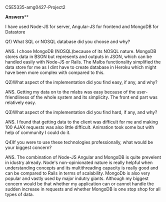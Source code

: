 CSE5335-amg0427-Project2

************************Answers**************************

I have used Node-JS for server, Angular-JS for frontend and MongoDB for Datastore

Q1) What SQL or NOSQL database did you choose and why?

ANS. I chose MongoDB (NOSQL)because of its NOSQL nature. MongoDB stores data in BSON but represents and outputs in JSON, which can be handled easily with Node-JS or Rails. The Malbs functionality simplified the data store for me as I dint have to create database in Heroku which might have been more complex with compared to this.

Q2)What aspect of the implementation did you find easy, if any, and why?

ANS. Getting my data on to the mlabs was easy because of the user-friendliness of the whole system and its simplicity. The front end part was relatively easy.

Q3)What aspect of the implementation did you find hard, if any, and why?

ANS. I found that getting data to the client was difficult for me and making 100 AJAX requests was also little difficult. Animation took some but with help of community I could do it. 

Q4)If you were to use these technologies professionally, what would be your biggest concern?

ANS. The combination of Node-JS Angular and MongoDB is quite prevelent in idustry already. Node's non-opinionated nature is really helpful when understanding concepts and its multithreading capacity is really good and can be compared to Rails in terms of scalability. MongoDb is also very popular and vastly used by major indutry giants. Although my biggest concern would be that whether my application can or cannot handle the sudden increase in requests and whether MongoDB is one stop shop for all types of data. 
